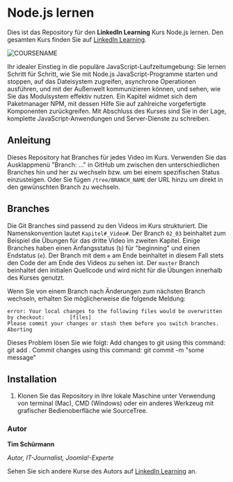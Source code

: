 # Node.js lernen

Dies ist das Repository für den **LinkedIn Learning** Kurs Node.js lernen. Den gesamten Kurs finden Sie auf [LinkedIn Learning][lil-course-url].

![COURSENAME][lil-thumbnail-url] 

Ihr idealer Einstieg in die populäre JavaScript-Laufzeitumgebung: Sie lernen Schritt für Schritt, wie Sie mit Node.js JavaScript-Programme starten und stoppen, auf das Dateisystem zugreifen, asynchrone Operationen ausführen, und mit der Außenwelt kommunizieren können, und sehen, wie Sie das Modulsystem effektiv nutzen. Ein Kapitel widmet sich dem Paketmanager NPM, mit dessen Hilfe Sie auf zahlreiche vorgefertigte Komponenten zurückgreifen. Mit Abschluss des Kurses sind Sie in der Lage, komplette JavaScript-Anwendungen und Server-Dienste zu schreiben.

## Anleitung

Dieses Repository hat Branches für jedes Video im Kurs. Verwenden Sie das Ausklappmenü "Branch: ..." in GitHub um zwischen den unterschiedlichen Branches hin und her zu wechseln bzw. um bei einem spezifischen Status einzusteigen. Oder Sie fügen `/tree/BRANCH_NAME` der URL hinzu um direkt in den gewünschten Branch zu wechseln.

## Branches

Die Git Branches sind passend zu den Videos im Kurs strukturiert. Die Namenskonvention lautet `Kapitel#_Video#`. Der Branch `02_03` beinhaltet zum Beispiel die Übungen für das dritte Video im zweiten Kapitel. 
Einige Branches haben einen Anfangsstatus (`b`) für "beginning" und einen Endstatus (`e`). Der Branch mit dem `e` am Ende beinhaltet in diesem Fall stets den Code der am Ende des Videos zu sehen ist. Der `master` Branch beinhaltet den initialen Quellcode und wird nicht für die Übungen innerhalb des Kurses genutzt.

Wenn Sie von einem Branch nach Änderungen zum nächsten Branch wechseln, erhalten Sie möglicherweise die folgende Meldung:

```
error: Your local changes to the following files would be overwritten by checkout:        [files]
Please commit your changes or stash them before you switch branches.
Aborting
```

Dieses Problem lösen Sie wie folgt:
    Add changes to git using this command: git add .
    Commit changes using this command: git commit -m "some message"

## Installation

1. Klonen Sie das Repository in Ihre lokale Maschine unter Verwendung von terminal (Mac), CMD (Windows) oder ein anderes Werkzeug mit grafischer Bedienoberfläche wie SourceTree.

### Autor

**Tim Schürmann**

_Autor, IT-Journalist, Joomla!-Experte_

Sehen Sie sich andere Kurse des Autors auf [LinkedIn Learning](https://www.linkedin.com/in/tim-schürmann-aab882105) an.

[lil-course-url]: https://www.linkedin.com/learning/node-js-lernen/schritt-fur-schritt-anleitung-um-komplette-javascript-anwendungen-und-server-dienste-zu-schreiben
[lil-thumbnail-url]: https://media-exp1.licdn.com/dms/image/C4E0DAQE7cDtcey48-w/learning-public-crop_675_1200/0/1641379944096?e=1641906000&v=beta&t=7TwUM4zmx_G_6h8FjJommGCyvtMyShmsGswOd49KIwI
